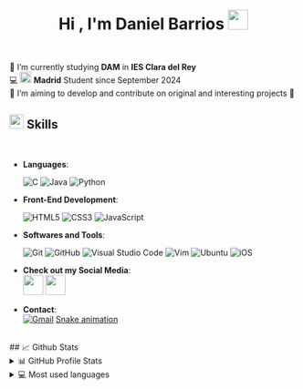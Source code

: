 <h1 align="center">Hi , I'm Daniel Barrios <img src="https://media.giphy.com/media/hvRJCLFzcasrR4ia7z/giphy.gif" width="35"></h1><br>

🧠 I’m currently studying **DAM** in **IES Clara del Rey** <br>
💻 <img src="https://upload.wikimedia.org/wikipedia/commons/thumb/8/8d/42_Logo.svg/300px-42_Logo.svg.png" width="20"> **Madrid** Student since September 2024 <br>
🎯 I’m aiming to develop and contribute on original and interesting projects 👀 <br>

## <img src="https://media2.giphy.com/media/QssGEmpkyEOhBCb7e1/giphy.gif?cid=ecf05e47a0n3gi1bfqntqmob8g9aid1oyj2wr3ds3mg700bl&rid=giphy.gif" width ="25"><b> Skills</b>
<br>

<p align="center">

- **Languages**:
    
    ![C](https://img.shields.io/badge/C%20-%232370ED.svg?style=for-the-badge&logo=c&logoColor=white)
    ![Java](https://img.shields.io/badge/java-%23ED8B00.svg?style=for-the-badge&logo=openjdk&logoColor=white)
    ![Python](https://img.shields.io/badge/python-3670A0?style=for-the-badge&logo=python&logoColor=ffdd54)
 
- **Front-End Development**:

   ![HTML5](https://img.shields.io/badge/HTML5%20-%23E34F26.svg?style=for-the-badge&logo=html5&logoColor=white)
   ![CSS3](https://img.shields.io/badge/css3-%231572B6.svg?style=for-the-badge&logo=css3&logoColor=white)
   ![JavaScript](https://img.shields.io/badge/JavaScript%20-%23F7DF1E.svg?style=for-the-badge&logo=javascript&logoColor=black)

- **Softwares and Tools**:

    ![Git](https://img.shields.io/badge/git-%23F05033.svg?style=for-the-badge&logo=git&logoColor=white)
    ![GitHub](https://img.shields.io/badge/github-%23121011.svg?style=for-the-badge&logo=github&logoColor=white)
    ![Visual Studio Code](https://img.shields.io/badge/Visual%20Studio%20Code-0078d7.svg?style=for-the-badge&logo=visual-studio-code&logoColor=white)
    ![Vim](https://img.shields.io/badge/VIM-%2311AB00.svg?style=for-the-badge&logo=vim&logoColor=white)
    ![Ubuntu](https://img.shields.io/badge/Ubuntu-E95420?style=for-the-badge&logo=ubuntu&logoColor=white)
    ![iOS](https://img.shields.io/badge/iOS-000000?style=for-the-badge&logo=ios&logoColor=white)

- **Check out my Social Media**:
  <br>
  <a href = "https://www.linkedin.com/in/daniel-barrios-v%C3%A1zquez-89ab29332/">
     <img src="https://upload.wikimedia.org/wikipedia/commons/c/ca/LinkedIn_logo_initials.png?20140125013055" width="35"></a>&nbsp;<a href = "https://www.instagram.com/danibarriosxix/?next=%2F"><img src="https://upload.wikimedia.org/wikipedia/commons/thumb/9/95/Instagram_logo_2022.svg/1200px-Instagram_logo_2022.svg.png" width="35"></a>

 - **Contact**:  
[![Gmail](https://skillicons.dev/icons?i=gmail)](mailto:d.barriosvaz@gmail.com)
[Snake animation](https://raw.githubusercontent.com/jorge-lopz/jorge-lopz/output/github-contribution-grid-snake-dark.svg)

<br>
   ## 📈 Github Stats

<details>
  <summary>📊 GitHub Profile Stats</summary>
  <br/>
  <a href="https://github.com/Neme1901/github-readme-stats"><img alt="Neme1901's Github Stats" src="https://github-readme-stats.vercel.app/api?username=Neme1901&show_icons=true&count_private=true&hide=" /></a>
</details>

<details> 
  <summary>💻 Most used languages</summary>
  <br/>
  <a href="https://github.com/Neme1901/github-readme-stats"><img alt="Neme1901's Top Languages" src="https://github-readme-stats.vercel.app/api/top-langs/?username=Neme1901&langs_count=10&layout=compact#" /></a>
  <br/>
  <b>Note:</b> This chart is only a metric of which languages my public code on GitHub consists of and does not reflect my experience or skill level.
</details>


